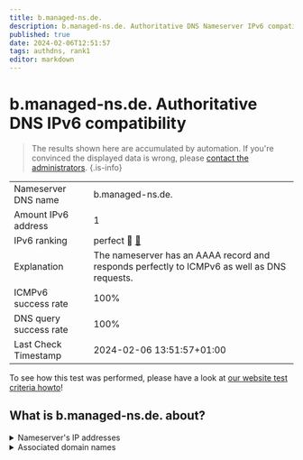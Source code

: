 ```yaml
---
title: b.managed-ns.de.
description: b.managed-ns.de. Authoritative DNS Nameserver IPv6 compatibility
published: true
date: 2024-02-06T12:51:57
tags: authdns, rank1
editor: markdown
---
```


# b.managed-ns.de. Authoritative DNS IPv6 compatibility

> The results shown here are accumulated by automation. If you're convinced the displayed data is wrong, please [contact the administrators](/howto/chat). 
{.is-info}




|   |   |
| - | - |
| Nameserver DNS name | b.managed-ns.de.
| Amount IPv6 address | 1
| IPv6 ranking | perfect :1st_place_medal: [🔗](/howto/ranking) |
| Explanation | The nameserver has an AAAA record and responds perfectly to ICMPv6 as well as DNS requests. |
| ICMPv6 success rate | 100%|
| DNS query success rate | 100% |
| Last Check Timestamp | 2024-02-06 13:51:57+01:00 |

To see how this test was performed, please have a look at [our website test criteria howto](/howto/testcriteria/authdns)!


## What is b.managed-ns.de. about?




<details>
<summary>Nameserver's IP addresses</summary>

2001:67c:10b8::102

</details>



<details>
<summary>Associated domain names</summary>

www.bmwk.de

</details>
